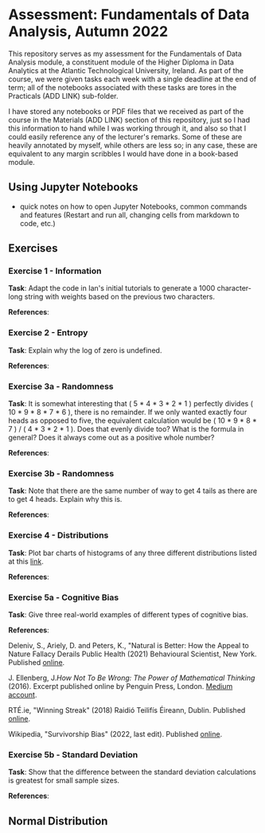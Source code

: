 # Assessment: Fundamentals of Data Analysis, Autumn 2022

This repository serves as my assessment for the Fundamentals of Data Analysis module, a constituent module of the Higher Diploma in Data Analytics at the Atlantic Technological University, Ireland. As part of the course, we were given tasks each week with a single deadline at the end of term; all of the notebooks associated with these tasks are tores in the Practicals (ADD LINK) sub-folder.

I have stored any notebooks or PDF files that we received as part of the course in the Materials (ADD LINK) section of this repository, just so I had this information to hand while I was working through it, and also so that I could easily reference any of the lecturer's remarks. Some of these are heavily annotated by myself, while others are less so; in any case, these are equivalent to any margin scribbles I would have done in a book-based module.


## Using Jupyter Notebooks
- quick notes on how to open Jupyter Notebooks, common commands and features (Restart and run all, changing cells from markdown to code, etc.)


## Exercises

### Exercise 1 - Information

<b>Task</b>: Adapt the code in Ian's initial tutorials to generate a 1000 character-long string with weights based on the previous two characters.

<b>References</b>:

### Exercise 2 - Entropy

<b>Task</b>: Explain why the log of zero is undefined.

<b>References</b>:

### Exercise 3a - Randomness 

<b>Task</b>: It is somewhat interesting that ( 5 * 4 * 3 * 2 * 1 ) perfectly divides ( 10 * 9 * 8 * 7 * 6 ), there is no remainder. If we only wanted exactly four heads as opposed to five, the equivalent calculation would be ( 10 * 9 * 8 * 7 ) / ( 4 * 3 * 2 * 1 ). Does that evenly divide too? What is the formula in general? Does it always come out as a positive whole number?

<b>References</b>:

### Exercise 3b - Randomness

<b>Task</b>: Note that there are the same number of way to get 4 tails as there are to get 4 heads. Explain why this is.

<b>References</b>:

### Exercise 4 - Distributions

<b>Task</b>: Plot bar charts of histograms of any three different distributions listed at this [link](https://numpy.org/doc/stable/reference/random/generator.html#distributions).

<b>References</b>:

### Exercise 5a - Cognitive Bias

<b>Task</b>: Give three real-world examples of different types of cognitive bias.

<b>References</b>: 

Deleniv, S., Ariely, D. and Peters, K., "Natural is Better: How the Appeal to Nature Fallacy Derails Public Health (2021) Behavioural Scientist, New York. Published [online](https://behavioralscientist.org/natural-is-better-how-the-naturalistic-fallacy-derails-public-health/).

J. Ellenberg, J.<i>How Not To Be Wrong: The Power of Mathematical Thinking</i> (2016). Excerpt published online by Penguin Press, London. [Medium account](https://medium.com/@penguinpress/an-excerpt-from-how-not-to-be-wrong-by-jordan-ellenberg-664e708cfc3d).

RTÉ.ie, "Winning Streak" (2018) Raidió Teilifís Éireann, Dublin. Published [online](https://www.rte.ie/tv/programmes/932584-winning-streak/).

Wikipedia, "Survivorship Bias" (2022, last edit). Published [online](https://en.wikipedia.org/wiki/Survivorship_bias).


### Exercise 5b - Standard Deviation

<b>Task</b>: Show that the difference between the standard deviation calculations is greatest for small sample sizes.

<b>References</b>:


## Normal Distribution